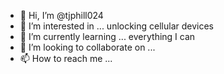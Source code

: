 - 👋 Hi, I’m @tjphill024
- 👀 I’m interested in ... unlocking cellular devices 
- 🌱 I’m currently learning ... everything I can 
- 💞️ I’m looking to collaborate on ...
- 📫 How to reach me ...

<!---
tjphill024/tjphill024 is a ✨ special ✨ repository because its `README.md` (this file) appears on your GitHub profile.
You can click the Preview link to take a look at your changes.
--->
